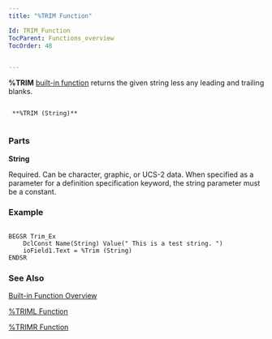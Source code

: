 ```yaml
---
title: "%TRIM Function"

Id: TRIM_Function
TocParent: Functions_overview
TocOrder: 48


---
```


**%TRIM** [built-in function](Functions_overview.html) returns the given string less any leading and trailing blanks. 

```

 **%TRIM (String)** 
        
```

### Parts

**String** 

Required. Can be character, graphic, or UCS-2 data. When specified as a parameter for a definition specification keyword, the string parameter must be a constant.


### Example

```

BEGSR Trim_Ex
    DclConst Name(String) Value(" This is a test string. ")
    ioField1.Text = %Trim (String)
ENDSR
```

### See Also
[Built-in Function Overview](Functions_overview.html)

[%TRIML Function](TRIML_Function.html)

[%TRIMR Function](TRIMR_Function.html) 
